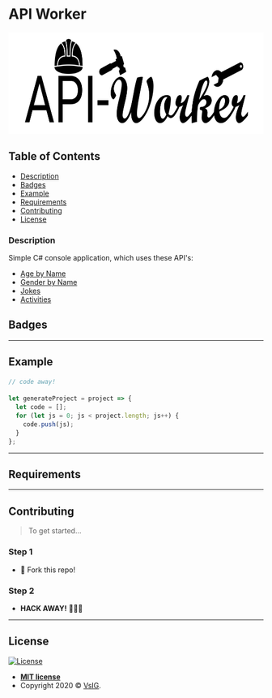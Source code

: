 # API Worker

<p align="center">
  <img src="https://github.com/VsIG-official/API-Worker/blob/master/API-Worker.png" data-canonical-src="https://github.com/VsIG-official/API-Worker/blob/master/API-Worker.png" width="750" height="200" />
</p>

## Table of Contents

- [Description](#description)
- [Badges](#badges)
- [Example](#example)
- [Requirements](#requirements)
- [Contributing](#contributing)
- [License](#license)

### Description

Simple C# console application, which uses these API's:
  - [Age by Name](https://agify.io/)
  - [Gender by Name](https://genderize.io/)
  - [Jokes](https://github.com/15Dkatz/official_joke_api)
  - [Activities](https://www.boredapi.com/api/activity)

## Badges



---

## Example

```javascript
// code away!

let generateProject = project => {
  let code = [];
  for (let js = 0; js < project.length; js++) {
    code.push(js);
  }
};
```

---

## Requirements



---

## Contributing

> To get started...

### Step 1

- 🍴 Fork this repo!

### Step 2

- **HACK AWAY!** 🔨🔨🔨

---

## License

[![License](http://img.shields.io/:license-mit-blue.svg?style=flat-square)](http://badges.mit-license.org)

- **[MIT license](http://opensource.org/licenses/mit-license.php)**
- Copyright 2020 © <a href="https://github.com/VsIG-official" target="_blank">VsIG</a>.
